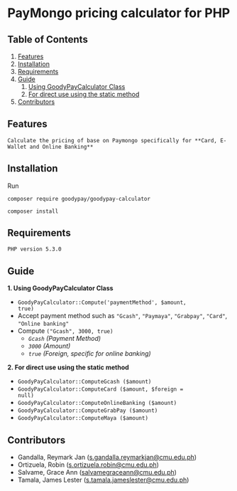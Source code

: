 # PayMongo pricing calculator for PHP

## Table of Contents
1. [Features](#Features)
2. [Installation](#Installation)
3. [Requirements](#Requirements)
4. [Guide](#Guide)
    1. [Using GoodyPayCalculator Class](#Class)
    2. [For direct use using the static method](#Method)
5. [Contributors](#Contributors)

## Features<a name="Features"></a>

```
Calculate the pricing of base on Paymongo specifically for **Card, E-Wallet and Online Banking**
```
## Installation<a name="Installation"></a>

Run

```
composer require goodypay/goodypay-calculator

composer install
```

## Requirements<a name="Requirements"></a>


```
PHP version 5.3.0

```

## Guide<a name="Guide"></a>


**1. Using GoodyPayCalculator Class**<a name="Class"></a>

- <code>GoodyPayCalculator::Compute('paymentMethod', $amount, true)</code>
- Accept payment method such as <code>"Gcash"</code>, <code>"Paymaya"</code>, <code>"Grabpay"</code>, <code>"Card"</code>, <code>"Online banking"</code>
- Compute <code>("Gcash", 3000, true)</code>
    - *<code>Gcash</code> (Payment Method)*
    - *<code>3000</code> (Amount)*
    - *<code>true</code> (Foreign, specific for online banking)*

**2. For direct use using the static method**<a name="Method"></a>

- <code>GoodyPayCalculator::ComputeGcash ($amount)</code>
- <code>GoodyPayCalculator::ComputeCard ($amount, $foreign = null)</code>
- <code>GoodyPayCalculator::ComputeOnlineBanking ($amount)</code>
- <code>GoodyPayCalculator::ComputeGrabPay ($amount)</code>
- <code>GoodyPayCalculator::ComputeMaya ($amount)</code>


## Contributors<a name="Contributors"></a>

- Gandalla, Reymark Jan (s.gandalla.reymarkjan@cmu.edu.ph)
- Ortizuela, Robin (s.ortizuela.robin@cmu.edu.ph)
- Salvame, Grace Ann (salvamegraceann@cmu.edu.ph)
- Tamala, James Lester (s.tamala.jameslester@cmu.edu.ph)

